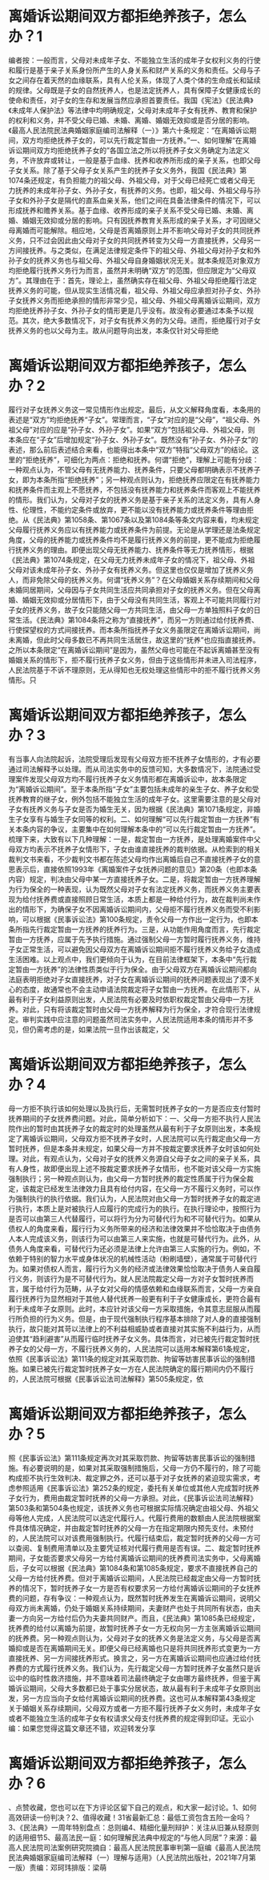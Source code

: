 # 离婚诉讼期间双方都拒绝养孩子，怎么办？1

编者按：一般而言，父母对未成年子女、不能独立生活的成年子女权利义务的行使和履行是基于亲子关系身份所产生的人身关系和财产关系的义务和责任。父母与子女之间存在着天然的血缘联系，具有人伦关系，体现了人类个体的生命成长和延续的规律。父母既是子女的自然抚养人，也是法定抚养人，具有保障子女健康成长的使命和责任，对子女的生存和发展当然应承担首要责任。我国《宪法》《民法典》《未成年人保护法》等法律中均明确规定，父母对未成年子女有抚养、教育和保护的权利和义务，并不受父母已婚、未婚、离婚、婚姻无效抑或是否分居的影响。《最高人民法院民法典婚姻家庭编司法解释（一）》第六十条规定：“在离婚诉讼期间，双方均拒绝抚养子女的，可以先行裁定暂由一方抚养。”一、如何理解“在离婚诉讼期间双方均拒绝抚养子女的”各国立法之所以将抚养子女义务确定为法定义务，不许放弃或转让，一般是基于血缘、抚养和收养所形成的亲子关系，也即父母子女关系。除了基于父母子女关系产生的抚养子女义务外，我国《民法典》第1074条还规定，有负担能力的祖父母、外祖父母，对于父母已经死亡或者父母无力抚养的未成年孙子女、外孙子女，有抚养的义务。也即，祖父母、外祖父母与孙子女和外孙子女是隔代的直系血亲关系，他们之间在具备法律条件的情况下，可以形成抚养和赡养关系。基于血缘、收养形成的亲子关系不受父母已婚、未婚、离婚、婚姻无效抑或分居的影响。只有因抚养教育关系形成的亲子关系，才可因继父母离婚而可能解除。相应地，父母是否离婚原则上并不影响父母对子女的共同抚养义务，只不过会因此由父母对子女的共同抚养转变为父母一方直接抚养，父母另一方间接抚养。与之类似，在满足法律规定条件下的祖父母、外祖父母对孙子女和外孙子女的抚养义务也与祖父母、外祖父母自身婚姻状况无关。就本条规范对象双方均拒绝履行抚养义务行为而言，虽然并未明确“双方”的范围，但应限定为“父母双方”。其理由在于：首先，理论上，虽然确实存在祖父母、外祖父母拒绝履行法定抚养义务的可能，但从现实生活情况看，祖父母、外祖父母应承担对孙子女、外孙子女抚养义务而拒绝承担的情形非常少见，祖父母、外祖父母离婚诉讼期间，双方均拒绝抚养孙子女、外孙子女的情形更是几乎没有。故没有必要通过本条予以规范。其次，绝大多数情况下，对子女有抚养义务的为父母。进而，拒绝履行对子女抚养义务的也以父母为主。故从问题导向出发，本条仅针对父母拒绝

# 离婚诉讼期间双方都拒绝养孩子，怎么办？2

履行对子女抚养义务这一常见情形作出规定。最后，从文义解释角度看，本条用的表述是“双方”均拒绝抚养“子女”。常理而言，“子女”对应的是“父母”，“祖父母、外祖父母”对应的应是“孙子女、外孙子女”。如果“双方”包括祖父母、外祖父母，则本条应在“子女”后增加规定“孙子女、外孙子女”。既然没有“孙子女、外孙子女”的表述，那么前后表述结合来看，也能得出本条中“双方”特指“父母双方”的结论。这里的“拒绝抚养”，可细化为两点：拒绝和抚养。何谓“拒绝”，理解上可能有分歧：一种观点认为，不管父母有无抚养能力、抚养条件，只要父母都明确表示不抚养子女，即为本条所指“拒绝抚养”；另一种观点则认为，拒绝抚养应限定在有抚养能力和抚养条件而主观上不愿抚养，不包括没有抚养能力和抚养条件而客观上不能抚养的情形。我们认为，父母对子女的抚养义务是基于亲子关系的法定义务，具有人身性、伦理性，不能约定条件或放弃，更不能以没有抚养能力或抚养条件等理由拒绝。从《民法典》第1058条、第1067条以及第1084条等条文内容来看，均未规定父母履行抚养义务应以有抚养能力或抚养条件为前提。无论是从学理还是法条规定角度，父母的抚养能力或抚养条件均不是履行抚养义务的前提，更不能成为拒绝履行抚养义务的理由。即便出现父母无抚养能力、抚养条件等无力抚养情形，根据《民法典》第1074条规定，在父母无力抚养未成年子女的情况下，祖父母、外祖父母对该未成年孙子女、外孙子女有抚养义务。但这里也仅仅是增加了抚养义务人，而非免除父母的抚养义务。何谓“抚养义务”？在父母婚姻关系存续期间和父母未婚同居期间，父母因与子女共同生活应共同承担对子女的抚养义务。但在父母离婚、婚姻无效抑或分居情形下，由于父母没有共同生活，客观上不可能共同履行对子女的抚养义务，故子女只能随父母一方共同生活，由父母一方单独照料子女的日常生活。《民法典》第1084条将之称为“直接抚养”，而另一方则通过给付抚养费、行使探望权的方式间接抚养。而本条所指抚养子女义务虽限定在离婚诉讼期间，尚未离婚，但此时父母多数已不再共同生活居住，故这里的“抚养”也应指直接抚养。之所以本条限定“在离婚诉讼期间”是因为，虽然父母也可能在不起诉离婚甚至没有婚姻关系的情形下，拒不履行抚养子女义务，但由于这些情形并未进入司法程序，人民法院基于不诉不理原则，无从得知也无权处理这些情形中的拒不履行抚养义务情形。只

# 离婚诉讼期间双方都拒绝养孩子，怎么办？3

有当事人向法院起诉，法院受理后发现有父母双方拒不抚养子女情形的，才有必要通过司法解释予以处理。而从司法实务中的反馈可知，大多数情况下，法院通过受理案件发现父母双方均不履行抚养子女义务情形都在离婚诉讼中，故本条限定为“离婚诉讼期间”。至于本条所指“子女”主要包括未成年的亲生子女、养子女和受抚养教育的继子女，例外包括不能独立生活的成年子女。这里需要注意的是父母对子女有抚养义务与子女是否为婚生无关，因为根据《民法典》第1071条规定，非婚生子女享有与婚生子女同等的权利。二、如何理解“可以先行裁定暂由一方抚养”有关本条内容的争议，主要集中在如何理解本条中的“可以先行裁定暂由一方抚养”。梳理下来，大致有以下几种理解：一是，裁定暂由一方抚养，是处理离婚案件中父母双方均表示不抚养子女情形下，子女由谁直接抚养的裁判依据。从检索到的相关裁判文书来看，不少裁判文书都在陈述父母均作出离婚后自己不直接抚养子女的意思表示后，直接依照1993年《离婚案件子女抚养问题的意见》第20条（也即本条内容）规定，判决由父母中某一方直接抚养子女。二是，将裁定暂由一方抚养理解为行为保全的一种表现，认为既然父母对子女有法定抚养义务，而抚养义务主要表现为给付抚养费或直接照顾日常生活，本质上都是一种给付行为，故在裁判尚未作出的情形下，为确保子女不因离婚诉讼期间内，父母拒不履行抚养义务而受不利影响，可以根据《民事诉讼法》第100条规定，责令父母一方作出一定行为，也即本条所指先行裁定暂由一方抚养的抚养行为。三是，从功能作用角度而言，先行裁定暂由一方抚养，应属于先予执行措施。通过强制父母一方暂时履行抚养义务，维持子女正常生活，可以避免因父母双方在离婚诉讼期间拒不履行抚养义务给子女造成生活困难。以上观点中，我们更倾向于认为，在目前法律框架下，本条中“先行裁定暂由一方抚养”的法律性质类似于行为保全。由于父母双方在离婚诉讼期间都向法庭表明拒绝对子女直接抚养，对子女在离婚诉讼期间的抚养问题表现出了漠不关心的态度，故通常也不会主动申请法院裁定将子女暂由一方抚养。在此情形下，从最有利于子女利益原则出发，人民法院有必要及时依职权裁定暂由父母中一方抚养。对此，只有将该裁定暂时由父母一方抚养解释为行为保全，才符合现行法律规定。审判实践中应注意的问题虽然司法实务中，人民法院适用本条的情形并不多见，但仍需考虑的是，如果法院一旦作出该裁定，父

# 离婚诉讼期间双方都拒绝养孩子，怎么办？4

母一方拒不执行该如何处理以及执行后，无需暂时抚养子女的一方是否应支付暂时抚养期间的子女抚养费问题。对此，简单分析如下：一、父母一方拒不执行人民法院作出的暂时由其抚养子女的裁定时的处理虽然从最有利于子女原则出发，本条规定了离婚诉讼期间，父母双方拒不抚养子女时，人民法院可以先行裁定由父母一方暂时抚养，但是本条并未规定，如果父母一方并不按裁定要求抚养子女时该如何处理。对此，有观点认为，父母对子女的抚养义务源自父母子女之间的亲子关系，具有人身性，故即便出现上述不按裁定要求抚养子女情形，也不能对该父母一方实施强制执行；另一种观点则认为，由父母一方暂时抚养的裁定性质属于行为保全裁定，该裁定已经发生法律效力且具有给付内容，在父母一方不履行义务时，可以作为强制执行的执行依据。我们认为，人民法院对由父母一方暂时抚养子女的裁定进行执行，本质上是对被执行人应履行的完成行为的执行。在执行理论中，按照行为是否可以由第三人代替履行，可以将行为分为可替代行为和不可替代行为。如果从债权人的角度来看，履行行为义务所带来的经济和法律效果并不恰恰取决于由债务人本人完成该义务，则该行为可以由第三人来实施，也就是可替代行为。此外，从债务人角度来看，可替代行为还必须是法律上允许由第三人实施的行为。例如，不依赖于特别的智力水平或身体状况的机械性活动（粉刷墙壁），通常属于可替代行为。如果对债权人而言，履行行为义务的经济或法律效果恰恰取决于债务人亲自履行义务，则该行为是不可替代行为。就人民法院裁定父母一方对子女暂时抚养而言，属于给付行为范畴，从子女对父母的情感依赖和血缘联系而言，父母一方亲自履行抚养行为显然相对于其他人替代抚养一般更有利于子女健康成长，更符合最有利于未成年子女原则。此时，本应针对该父母一方采取措施，令其意志屈服从而履行所负担的行为义务。但是，由于现代强制执行程序基本排除了对人身的直接强制执行，故只能对其苛以法律上的不利益相威胁或者直接对其实施不利益行为，从而迫使其“趋利避害”从而履行临时抚养子女义务。具体而言，对已被先行裁定暂时抚养子女的父母一方，不履行抚养义务的，人民法院可以适用本解释第61条规定，依照《民事诉讼法》第111条的规定对其采取罚款、拘留等妨害民事诉讼的强制措施。如果已被先行裁定暂时抚养子女一方在人民法院确定的履行期间内仍不履行的，人民法院可根据《民事诉讼法司法解释》第505条规定，依

# 离婚诉讼期间双方都拒绝养孩子，怎么办？5

照《民事诉讼法》第111条规定再次对其采取罚款、拘留等妨害民事诉讼的强制措施。有必要说明的是，如果对其采取强制措施后，父母一方仍不履行的，除了可能构成拒不执行生效判决、裁定罪之外，还可以基于对子女抚养的紧迫现实需求，考虑参照适用《民事诉讼法》第252条的规定，委托有关单位或其他人完成暂时抚养子女行为，费用由裁定暂时抚养的父母一方承担。对此，《民事诉讼法司法解释》第503条和第504条也规定，该抚养义务也可根据实际情况确定由祖父母、外祖父母等他人完成，人民法院可以选定代履行人。代履行费用的数额由人民法院根据案件具体情况确定，并由裁定暂时抚养的父母一方在指定期限内预先支付。未预付的，人民法院可以对该费用强制执行。代履行结束后，裁定暂时抚养的父母一方可以查阅、复制费用清单以及主要凭证核对代履行费用是否有误。二、裁定暂时抚养期间，子女能否要求父母另一方给付离婚诉讼期间的抚养费司法实务中，父母离婚后，子女可以根据《民法典》第1084条和第1085条规定，要求不直接抚养自己的父母一方给付抚养费。但对于离婚诉讼期间，人民法院已经裁定由父母一方暂时抚养的情况下，暂时抚养子女一方是否有权要求另一方给付离婚诉讼期间的子女抚养费的问题，存有争议：一种观点认为，既然暂时抚养发生在离婚诉讼期间，说明父母双方尚未离婚，仍处于婚姻关系持续期间，夫妻财产也处于共同所有状态，由夫妻一方向另一方给付后仍为夫妻共同财产。而且，《民法典》第1085条已经规定，抚养费的给付以离婚为前提，故暂时抚养子女一方无权向另一方主张离婚诉讼期间的抚养费。另一种观点则认为，父母对子女的抚养义务是法定义务，与父母是否离婚抑或是否在离婚期间无关。即便父母已经离婚也只是将共同抚养形式变更为一方直接抚养、另一方间接抚养形式。换言之，另一方在离婚诉讼期间也应通过给付抚养费的方式履行抚养义务。我们认为，先行裁定父母一方暂时抚养子女虽然只是诉讼中的临时性救济措施，并不意味着司法最终确定子女由哪方最终抚养，但鉴于离婚诉讼期间，父母大多数都已处于事实分居状态，故从最有利于未成年子女原则出发，另一方应当向子女给付离婚诉讼期间的抚养费。这也可从本解释第43条规定关于婚姻关系存续期间，父母双方或者一方拒不履行抚养子女义务时，未成年子女或者不能独立生活的成年子女有权请求父母支付抚养费的规定得到印证。无讼小编：如果您觉得这篇文章还不错，欢迎转发分享

# 离婚诉讼期间双方都拒绝养孩子，怎么办？6

、点赞收藏，您也可以在下方评论区留下自己的观点，和大家一起讨论。1、如何高效研读一份判决？2、值得收藏！31省最新汇总：最低工资包含五险一金吗？3、《民法典》一周年特别盘点：总则编4、精细化量刑辩护：关注从旧兼从轻原则的适用细节5、最高法民一庭：如何理解民法典中规定的“与他人同居”？来源：最高人民法院司法案例研究院摘自：最高人民法院民事审判第一庭编《最高人民法院民法典婚姻家庭编司法解释（一）理解与适用》（人民法院出版社，2021年7月第一版）责编：邓珂玮排版：梁萌

